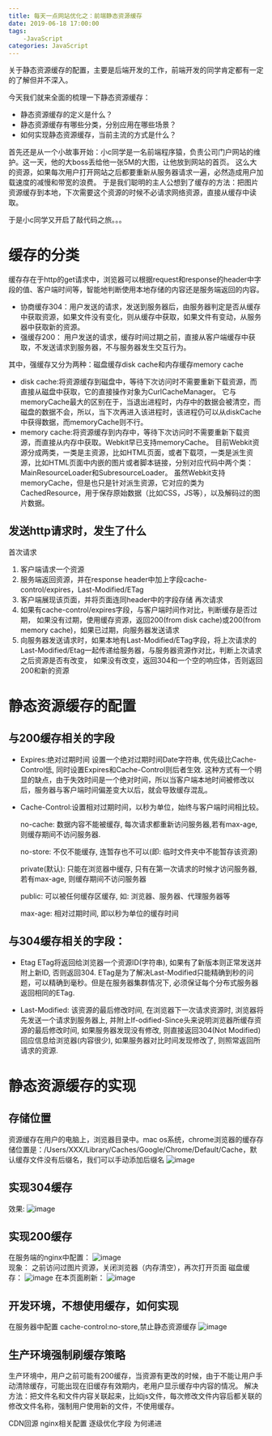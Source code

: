 ```yaml
---
title: 每天一点网站优化之：前端静态资源缓存
date: 2019-06-18 17:00:00
tags: 
    -JavaScript 
categories: JavaScript
---
```

关于静态资源缓存的配置，主要是后端开发的工作，前端开发的同学肯定都有一定的了解但并不深入。

今天我们就来全面的梳理一下静态资源缓存：

- 静态资源缓存的定义是什么？
- 静态资源缓存有哪些分类，分别应用在哪些场景？
- 如何实现静态资源缓存，当前主流的方式是什么？

<!--more-->
首先还是从一个小故事开始：小c同学是一名前端程序猿，负责公司门户网站的维护。这一天，他的大boss丢给他一张5M的大图，让他放到网站的首页。
这么大的资源，如果每次用户打开网站之后都要重新从服务器请求一遍，必然造成用户加载速度的减慢和带宽的浪费。
于是我们聪明的主人公想到了缓存的方法：把图片资源缓存到本地，下次需要这个资源的时候不必请求网络资源，直接从缓存中读取。

于是小c同学又开启了敲代码之旅。。。

# 缓存的分类
缓存存在于http的get请求中，浏览器可以根据request和response的header中字段的值、客户端时间等，智能地判断使用本地存储的内容还是服务端返回的内容。

- 协商缓存304：用户发送的请求，发送到服务器后，由服务器判定是否从缓存中获取资源，如果文件没有变化，则从缓存中获取，如果文件有变动，从服务器中获取新的资源。
- 强缓存200： 用户发送的请求，缓存时间过期之前，直接从客户端缓存中获取，不发送请求到服务器，不与服务器发生交互行为。

其中，强缓存又分为两种：磁盘缓存disk cache和内存缓存memory cache
- disk cache:将资源缓存到磁盘中，等待下次访问时不需要重新下载资源，而直接从磁盘中获取，它的直接操作对象为CurlCacheManager。
  它与memoryCache最大的区别在于，当退出进程时，内存中的数据会被清空，而磁盘的数据不会，所以，当下次再进入该进程时，该进程仍可以从diskCache中获得数据，而memoryCache则不行。 
- memory cache:将资源缓存到内存中，等待下次访问时不需要重新下载资源，而直接从内存中获取。Webkit早已支持memoryCache。 
  目前Webkit资源分成两类，一类是主资源，比如HTML页面，或者下载项，一类是派生资源，比如HTML页面中内嵌的图片或者脚本链接，分别对应代码中两个类：MainResourceLoader和SubresourceLoader。
  虽然Webkit支持memoryCache，但是也只是针对派生资源，它对应的类为CachedResource，用于保存原始数据（比如CSS，JS等），以及解码过的图片数据。
  
## 发送http请求时，发生了什么
首次请求
1. 客户端请求一个资源
2. 服务端返回资源，并在response header中加上字段cache-control/expires，Last-Modified/ETag
3. 客户端展现该页面，并将页面连同header中的字段存储
再次请求
4. 如果有cache-control/expires字段，与客户端时间作对比，判断缓存是否过期，
如果没有过期，使用缓存资源，返回200(from disk cache)或200(from memory cache)，如果已过期，向服务器发送请求
5. 向服务器发送请求时，如果本地有Last-Modified/ETag字段，将上次请求的Last-Modified/Etag一起传递给服务器，与服务器资源作对比，判断上次请求之后资源是否有改变，
如果没有改变，返回304和一个空的响应体，否则返回200和新的资源

# 静态资源缓存的配置
## 与200缓存相关的字段 
- Expires:绝对过期时间
  设置一个绝对过期时间Date字符串, 优先级比Cache-Control低, 同时设置Expires和Cache-Control则后者生效.
  这种方式有一个明显的缺点，由于失效时间是一个绝对时间，所以当客户端本地时间被修改以后，服务器与客户端时间偏差变大以后，就会导致缓存混乱。
- Cache-Control:设置相对过期时间，以秒为单位，始终与客户端时间相比较。
  
  no-cache: 数据内容不能被缓存, 每次请求都重新访问服务器,若有max-age, 则缓存期间不访问服务器.
  
  no-store: 不仅不能缓存, 连暂存也不可以(即: 临时文件夹中不能暂存该资源)
  
  private(默认): 只能在浏览器中缓存, 只有在第一次请求的时候才访问服务器, 若有max-age, 则缓存期间不访问服务器
  
  public: 可以被任何缓存区缓存, 如: 浏览器、服务器、代理服务器等
  
  max-age: 相对过期时间, 即以秒为单位的缓存时间
 

## 与304缓存相关的字段：
- Etag
ETag将返回给浏览器一个资源ID(字符串), 如果有了新版本则正常发送并附上新ID, 否则返回304.
ETag是为了解决Last-Modified只能精确到秒的问题，可以精确到毫秒。但是在服务器集群情况下, 必须保证每个分布式服务器返回相同的ETag.

- Last-Modified:
该资源的最后修改时间, 在浏览器下一次请求资源时, 浏览器将先发送一个请求到服务器上, 并附上If-odified-Since头来说明浏览器所缓存资源的最后修改时间,
如果服务器发现没有修改, 则直接返回304(Not Modified)回应信息给浏览器(内容很少), 如果服务器对比时间发现修改了, 则照常返回所请求的资源.

# 静态资源缓存的实现
## 存储位置
资源缓存在用户的电脑上，浏览器目录中。mac os系统，chrome浏览器的缓存存储位置是：/Users/XXX/Library/Caches/Google/Chrome/Default/Cache，默认缓存文件没有后缀名，我们可以手动添加后缀名
![image](http://zhang-yue.oss-cn-beijing.aliyuncs.com/bingshan/cache1.jpg)
## 实现304缓存
效果:
![image](http://zhang-yue.oss-cn-beijing.aliyuncs.com/bingshan/截图1560849412568.png)

## 实现200缓存  
在服务端的nginx中配置：
![image](http://zhang-yue.oss-cn-beijing.aliyuncs.com/bingshan/截图1560850205747.png)  
现象：
之前访问过图片资源，关闭浏览器（内存清空），再次打开页面
磁盘缓存：
![image](http://zhang-yue.oss-cn-beijing.aliyuncs.com/bingshan/截图1560479457180.png)
在本页面刷新：
![image](http://zhang-yue.oss-cn-beijing.aliyuncs.com/bingshan/截图1560479493946.png)

## 开发环境，不想使用缓存，如何实现
在服务器中配置 cache-control:no-store,禁止静态资源缓存
![image](http://zhang-yue.oss-cn-beijing.aliyuncs.com/bingshan/截图1560840226352.png)

## 生产环境强制刷缓存策略
生产环境中，用户之前可能有200缓存，当资源有更改的时候，由于不能让用户手动清除缓存，可能出现在旧缓存有效期内，老用户显示缓存中内容的情况。
解决方法：把文件名和文件内容关联起来，比如js文件，每次修改文件内容后都关联的修改文件名称，强制用户使用新的文件，不使用缓存。

CDN回源 nginx相关配置
逐级优化字段 为何递进
